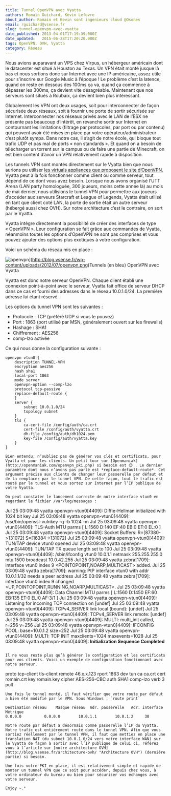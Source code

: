 ```yaml
---
title: Tunnel OpenVPN avec Vyatta
authors: Romain Guichard, Kevin Lefevre
about_author: Romain et Kevin sont ingenieurs cloud @Osones
email: rguichard@vsense.fr
slug: tunnel-openvpn-avec-vyatta
date_published: 2013-04-01T17:19:39.000Z
date_updated:   2015-06-28T17:20:20.000Z
tags: OpenVPN, OVH, Vyatta
category: Réseau
---
```



Nous avions auparavant un VPS chez Virpus, un hébergeur américain dont le datacenter est situé à Houston au Texas. Un VPN était monté jusque là bas et nous sortions donc sur Internet avec une IP américaine, assez utile pour s’inscrire sur Google Music à l’époque ! Le problème c’est la latence, quand on reste en dessous des 100ms ça va, quand ça commence à dépasser les 300ms, ça devient vite désagréable. Maintenant que nos serveurs sont situés à Roubaix, ça devient bien plus intéressant.

Globalement les VPN ont deux usages, soit pour interconnecter de façon sécurisée deux réseaux, soit à fournir une porte de sortir sécurisée sur Internet. Interconnecter nos réseaux privés avec le LAN de l’ESX ne présente pas beaucoup d’intérêt, en revanche sortir sur Internet en contournant les limitations (filtrage par protocoles, par port ou par contenu) qui peuvent avoir été mises en place par votre opérateur/administrateur c’est plutôt sympa. Dans notre cas, il s’agit de notre école, qui bloque tout trafic UDP et pas mal de ports « non standards ». Et quand on a besoin de télécharger un torrent sur le campus ou de faire une partie de Minecraft, on est bien content d’avoir un VPN relativement rapide à disposition.

Les tunnels VPN sont montés directement sur le Vyatta bien que nous aurions pu utiliser [les virtuals appliances que proposent le site d’OpenVPN.](http://openvpn.net/index.php/access-server/download-openvpn-as-vm.html) Vyatta peut à la fois fonctionner comme client ou comme serveur, tout dépend de ce dont vous avez besoin. Lorsque nous avons organisé l’UTT Arena (LAN party homologuée, 300 joueurs, moins cette année là) au mois de mai dernier, nous utilisions le tunnel VPN pour permettre aux joueurs d’accéder aux serveurs Starcraft et League of Legends, Vyatta était utilisé en tant que client coté LAN, la porte de sortie était un autre serveur (hébergé aussi chez OVH). Sur notre architecture c’est le contraire, on sort par le Vyatta.

Vyatta intègre directement la possibilité de créer des interfaces de type « OpenVPN ». Leur configuration se fait grâce aux commandes de Vyatta, néanmoins toutes les options d’OpenVPN ne sont pas comprises et vous pouvez ajouter des options plus exotiques à votre configuration.

Voici un schéma du réseau mis en place :

![openvpn](http://res.cloudinary.com/vsense/image/upload/h_204,w_300/v1435508420/openvpn1_yu0vn1.png "openvpn")](http://blog.vsense.fr/wp-content/uploads/2012/07/openvpn.png)Tunnels (en bleu) OpenVPN avec Vyatta

Vyatta est donc notre serveur OpenVPN. Chaque client établi une connexion point-à-point avec le serveur, Vyatta fait office de serveur DHCP dans ce cas et fourni des adresses dans le réseau 10.0.1.0/24. La première adresse lui étant réservé.

Les options du tunnel VPN sont les suivantes :

- Protocole : TCP (préféré UDP si vous le pouvez)
- Port : 1863 (port utilisé par MSN, généralement ouvert sur les firewalls)
- Hashage : SHA1
- Chiffrement : AES256
- comp-lzo activée

Ce qui nous donne la configuration suivante :

```
openvpn vtun0 {        
    description TUNNEL-VPN        
    encryption aes256        
    hash sha1        
    local-port 1863        
    mode server        
    openvpn-option --comp-lzo        
    protocol tcp-passive        
    replace-default-route {        
    }        
    server {                  
        subnet 10.0.1.0/24            
        topology subnet        
    }        
    tls {            
        ca-cert-file /config/auth/ca.crt            
        cert-file /config/auth/vyatta.crt            
        dh-file /config/auth/dh1024.pem            
        key-file /config/auth/vyatta.key        
    }    
}

Bien entendu, n’oubliez pas de générer vos clés et certificats, pour Vyatta et pour les clients. Un petit tour sur [Openmaniak](http://openmaniak.com/openvpn_pki.php) si besoin est 😉 . Le dernier paramètre dont nous n’avons pas parlé est *replace-default-route*. Cet argument précise aux clients de changer leur passerelle par défaut et de la remplacer par le tunnel VPN. De cette façon, tout le trafic est routé par le tunnel et vous sortez sur Internet par l’IP publique de votre Vyatta.

On peut constater le lancement correcte de notre interface vtun0 en regardant le fichier /var/log/messages :

```
Jul 25 03:09:48 vyatta openvpn-vtun0[4409]: Diffie-Hellman initialized with 1024 bit key
Jul 25 03:09:48 vyatta openvpn-vtun0[4409]: /usr/bin/openssl-vulnkey -q -b 1024 -m <modulus omitted>
Jul 25 03:09:48 vyatta openvpn-vtun0[4409]: TLS-Auth MTU parms [ L:1560 D:140 EF:40 EB:0 ET:0 EL:0 ]
Jul 25 03:09:48 vyatta openvpn-vtun0[4409]: Socket Buffers: R=[87380->131072] S=[16384->131072]
Jul 25 03:09:48 vyatta openvpn-vtun0[4409]: TUN/TAP device vtun0 opened
Jul 25 03:09:48 vyatta openvpn-vtun0[4409]: TUN/TAP TX queue length set to 100
Jul 25 03:09:48 vyatta openvpn-vtun0[4409]: /sbin/ifconfig vtun0 10.0.1.1 netmask 255.255.255.0 mtu 1500 broadcast 10.0.42.255
Jul 25 03:09:48 vyatta zebra[1709]: interface vtun0 index 9 <POINTOPOINT,NOARP,MULTICAST> added.
Jul 25 03:09:48 vyatta zebra[1709]: warning: PtP interface vtun0 with addr 10.0.1.1/32 needs a peer address
Jul 25 03:09:48 vyatta zebra[1709]: interface vtun0 index 9 changed <UP,POINTOPOINT,RUNNING,NOARP,MULTICAST>.
Jul 25 03:09:48 vyatta openvpn-vtun0[4409]: Data Channel MTU parms [ L:1560 D:1450 EF:60 EB:135 ET:0 EL:0 AF:3/1 ]
Jul 25 03:09:48 vyatta openvpn-vtun0[4409]: Listening for incoming TCP connection on [undef]
Jul 25 03:09:48 vyatta openvpn-vtun0[4409]: TCPv4_SERVER link local (bound): [undef]
Jul 25 03:09:48 vyatta openvpn-vtun0[4409]: TCPv4_SERVER link remote: [undef]
Jul 25 03:09:48 vyatta openvpn-vtun0[4409]: MULTI: multi_init called, r=256 v=256
Jul 25 03:09:48 vyatta openvpn-vtun0[4409]: IFCONFIG POOL: base=10.0.1.2 size=252
Jul 25 03:09:48 vyatta openvpn-vtun0[4409]: MULTI: TCP INIT maxclients=1024 maxevents=1028 Jul 25 03:09:48 vyatta openvpn-vtun0[4409]: **Initialization Sequence Completed**
```

Il ne vous reste plus qu’à générer le configuration et les certificats pour vos clients. Voici un exemple de configuration fonctionnant avec notre serveur.

```
proto tcp-client
tls-client
remote 46.x.x.123
rport 1863
dev tun
ca ca.crt
cert romain.crt
key romain.key
cipher AES-256-CBC
auth SHA1
comp-lzo
verb 3
pull
```
Une fois le tunnel monté, il faut vérifier que votre route par défaut a bien été modifié par le VPN. Sous Windows : `route print`

Destination réseau    Masque réseau  Adr. passerelle   Adr. interface Métrique          
0.0.0.0          0.0.0.0        10.0.1.1        10.0.1.2     30

Notre route par défaut a désormais comme passerelle l’IP du Vyatta. Notre trafic est entièrement routé dans le tunnel VPN. Afin que vous sortiez réellement par le tunnel VPN, il faut que mettiez en place une translation NAT (du subnet 10.0.1.0/24 vers votre interface WAN) sur le Vyatta de façon à sortir avec l’IP publique de celui ci, référez vous à l’article sur [notre architecture OVH](http://blog.vsense.fr/architecture-ovh/ "Architecture OVH") (dernière partie) si besoin.

Une fois votre PKI en place, il est relativement simple et rapide de monter un tunnel VPN que ce soit pour accéder, depuis chez vous, à votre ordinateur du bureau ou bien pour sécuriser vos échanges avec votre serveur.

Enjoy ~.°
